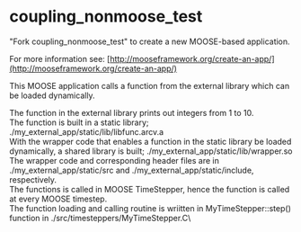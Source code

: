 coupling_nonmoose_test
=====

"Fork coupling_nonmoose_test" to create a new MOOSE-based application.

For more information see: [http://mooseframework.org/create-an-app/](http://mooseframework.org/create-an-app/)

This MOOSE application calls a function from the external library which can be loaded dynamically.

The function in the external library prints out integers from 1 to 10.\
The function is built in a static library; ./my_external_app/static/lib/libfunc.arcv.a\
With the wrapper code that enables a function in the static library be loaded dynamically, a shared library is built; ./my_external_app/static/lib/wrapper.so\
The wrapper code and corresponding header files are in ./my_external_app/static/src and ./my_external_app/static/include, respectively.\
The functions is called in MOOSE TimeStepper, hence the function is called at every MOOSE timestep.\
The function loading and calling routine is wriitten in MyTimeStepper::step() function in  ./src/timesteppers/MyTimeStepper.C\



